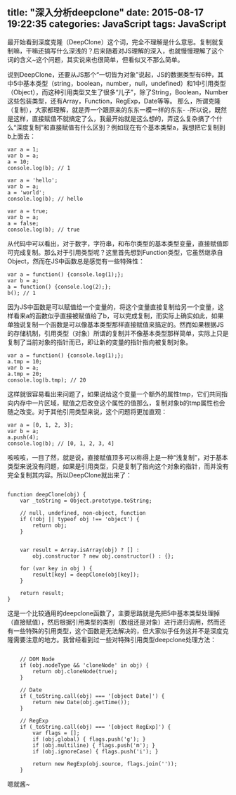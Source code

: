 title: "深入分析deepclone"
date: 2015-08-17 19:22:35
categories: JavaScript
tags: JavaScript
---
最开始看到深度克隆（DeepClone）这个词，完全不理解是什么意思。复制就复制嘛，干嘛还搞写什么深浅的？后来随着对JS理解的深入，也就慢慢理解了这个词的含义~这个问题，其实说来也很简单，但看似又不那么简单。
<!--more-->
说到DeepClone，还要从JS那个“一切皆为对象”说起，JS的数据类型有6种，其中5中基本类型（string，boolean，number，null，undefined）和1中引用类型（Object），而这种引用类型又生了很多“儿子”，除了String，Boolean，Number这些包装类型，还有Array，Function，RegExp，Date等等。
那么，所谓克隆（复制），大家都理解，就是弄一个跟原来的东东一模一样的东东- -所以说，既然是这样，直接赋值不就搞定了么，我最开始就是这么想的，弄这么复杂搞了个什么“深度复制”和直接赋值有什么区别？例如现在有个基本类型a，我想把它复制到b上面去：

```
var a = 1;
var b = a;
a = 10;
console.log(b); // 1

var a = 'hello';
var b = a;
a = 'world';
console.log(b); // hello

var a = true;
var b = a;
a = false;
console.log(b); // true
```

从代码中可以看出，对于数字，字符串，和布尔类型的基本类型变量，直接赋值即可完成复制。那么对于引用类型呢？这里首先想到Function类型，它虽然继承自Object，然而在JS中函数总是感觉有一些特殊性：

```
var a = function() {console.log(1);};
var b = a;
a = function() {console.log(2);};
b(); // 1
```
因为JS中函数是可以赋值给一个变量的，将这个变量直接复制给另一个变量，这样看来a的函数似乎直接被赋值给了b，可以完成复制，而实际上确实如此，如果单独说复制一个函数是可以像基本类型那样直接赋值来搞定的。然而如果根据JS的存储机制，引用类型（对象）所谓的复制并不像基本类型那样简单，实际上只是复制了当前对象的指针而已，即让新的变量的指针指向被复制对象。

```
var a = function() {console.log(1);};
a.tmp = 10;
var b = a;
a.tmp = 20;
console.log(b.tmp); // 20
```
这样就很容易看出来问题了，如果说给这个变量一个额外的属性tmp，它们共同指向内存中一片区域，赋值之后改变这个属性的值那么，复制对象b的tmp属性也会随之改变。对于其他引用类型来说，这个问题将更加直观：

```
var a = [0, 1, 2, 3];
var b = a;
a.push(4);
console.log(b); // [0, 1, 2, 3, 4]
```
咳咳咳，一目了然，就是说，直接赋值顶多可以称得上是一种“浅复制”，对于基本类型来说没有问题，如果是引用类型，只是复制了指向这个对象的指针，而并没有完全复制其内容。所以DeepClone就出来了：

```

function deepClone(obj) {
    var _toString = Object.prototype.toString;
    
    // null, undefined, non-object, function
    if (!obj || typeof obj !== 'object') {
        return obj;
    }


    var result = Array.isArray(obj) ? [] : 
        obj.constructor ? new obj.constructor() : {};

    for (var key in obj ) {
        result[key] = deepClone(obj[key]);
    }

    return result;
}
```

这是一个比较通用的deepclone函数了，主要思路就是先把5中基本类型处理掉（直接赋值），然后根据引用类型的类别（数组还是对象）进行递归调用，然而还有一些特殊的引用类型，这个函数是无法解决的，但大家似乎任务这并不是深度克隆需要注意的地方。我曾经看到过一些对特殊引用类型deepclone处理方法：

```

    // DOM Node
    if (obj.nodeType && 'cloneNode' in obj) {
        return obj.cloneNode(true);
    }

    // Date
    if (_toString.call(obj) === '[object Date]') {
        return new Date(obj.getTime());
    }

    // RegExp
    if (_toString.call(obj) === '[object RegExp]') {
        var flags = [];
        if (obj.global) { flags.push('g'); }
        if (obj.multiline) { flags.push('m'); }
        if (obj.ignoreCase) { flags.push('i'); }

        return new RegExp(obj.source, flags.join(''));
    }
```
嗯就酱~